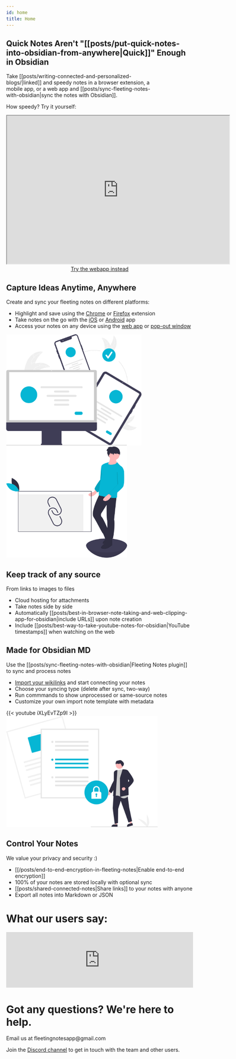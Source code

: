 ```yaml
---
id: home
title: Home
---
```


<article class="index-container">
    <div class="hero">
        <h1 class="hero-title" >Quick Notes Aren't "[[posts/put-quick-notes-into-obsidian-from-anywhere|Quick]]" Enough in Obsidian</h1>
        <p style="width: 80%" class="hero-subtitle">Take [[posts/writing-connected-and-personalized-blogs/|linked]] and speedy notes in a browser extension, a mobile app, or a web app and [[posts/sync-fleeting-notes-with-obsidian|sync the notes with Obsidian]].</p>
        <p class="hero-subtitle">How speedy? Try it yourself:</p>
    </div>
    <div class="row">
        <div class="embed">
                <style scoped>
            .embed-size {
                width: 1000px;
                height: 600px;
            }
            @media (max-width: 1024px) {
                .embed-size {
                    width: 600px;
                    height: 400px;
                }
            }
            @media (max-width: 768px) {
                .embed-size {
                    width: 600px;
                    height: 400px;
                }
            }
            @media (max-width: 640px) {
                .embed-size {
                    width: 320px;
                    height: 400px;
                }
            }
            </style>
            <iframe id=flutter-container class="embed-size" width=800 height=500 src="https://my.fleetingnotes.app/" ></iframe>
            <div style="display: flex; justify-content: center; margin-bottom: 16px">
                <a href="/download" class="button premium-btn">Try the webapp instead</a>
            </div>
        </div>
        <div class="row" style="margin-top: 2em; margin-bottom: 2em;">
        </div>
    </div>
    <div class="feature-container">
        <div class="feature">
            <div class="row">
                <div class="col-7">
                    <h2 class="feature-title">Capture Ideas Anytime, Anywhere</h2>
                    <p class="feature-subtitle">Create and sync your fleeting notes on different platforms:</p>
                    <ul class="feature-list">
                        <li>Highlight and save using the <a href="https://chrome.google.com/webstore/detail/fleeting-notes/gcplhmogdjioeaenmehmapbdonklmdnc">Chrome</a> or <a href="https://addons.mozilla.org/en-CA/firefox/addon/fleeting-notes/">Firefox</a> extension</li>
                        <li>Take notes on the go with the <a href="https://apps.apple.com/gb/app/fleeting-notes/id1615226800">iOS</a> or <a href="https://play.google.com/store/apps/details?id=com.fleetingnotes">Android</a> app</li>
                        <li>Access your notes on any device using the <a href="https://my.fleetingnotes.app/">web app</a> or <a href="https://youtu.be/jausylB4Pzw">pop-out window</a></li>
                    </ul>
                </div>
                <div class="col-5">
                    <img height="300" class="feature-img" src="svg/sync.svg"></img>
                </div>
            </div>
        </div>
        <div class="feature">
            <div class="row">
                <div class="col-5">
                        <img height="300" class="feature-img" src="svg/links.svg"></img>
                </div>
                <div class="col-7">
                    <h2 class="feature-title">Keep track of any source</h2>
                    <p class="feature-subtitle">From links to images to files</p>
                    <ul class="feature-list">
                        <li>Cloud hosting for attachments</li>
                        <li>Take notes side by side</li>
                        <li>Automatically [[posts/best-in-browser-note-taking-and-web-clipping-app-for-obsidian|include URLs]] upon note creation</li>
                        <li>Include [[posts/best-way-to-take-youtube-notes-for-obsidian|YouTube timestamps]] when watching on the web</li>
                    </ul>
                </div>
            </div>
        </div>
        <div class="feature">
            <div class="row feature-row">
                <div class="col-7">
                    <h2 class="feature-title">Made for Obsidian MD</h2>
                    <p class="feature-subtitle">Use the [[posts/sync-fleeting-notes-with-obsidian|Fleeting Notes plugin]] to sync and process notes</p>
                    <ul class="feature-list">
                        <li><a href="notes/How-to-copy-Obsidian-links-to-Fleeting-Notes">Import your wikilinks</a> and start connecting your notes</li>
                        <li>Choose your syncing type (delete after sync, two-way)</li>
                        <li>Run commmands to show unprocessed or same-source notes</li>
                        <li>Customize your own import note template with metadata</li>
                    </ul>
                </div>
                <div class="col-5">
                    {{< youtube iXLyEvTZp9I >}}
                </div>
            </div>
        </div>
        <div class="feature">
            <div class="row">
                <div class="col-5">
                    <img height="300" class="feature-img" src="svg/secure_file.svg"></img>
                </div>
                            <div class="col-7">
                    <h2 class="feature-title">Control Your Notes</h2>
                    <p class="feature-subtitle">We value your privacy and security :)</p>
                    <ul class="feature-list">
                        <li>[[/posts/end-to-end-encryption-in-fleeting-notes|Enable end-to-end encryption]]</a></li>
                        <li>100% of your notes are stored locally with optional sync</li>
                        <li>[[posts/shared-connected-notes|Share links]] to your notes with anyone</li>
                        <li>Export all notes into Markdown or JSON</li>
                    </ul>
                </div>
            </div>
        </div>
    </div>
</article>

<div class="">
    <h1>What our users say:</h1>
    <script type="text/javascript" src="https://testimonial.to/js/iframeResizer.min.js"></script>
        <iframe id="testimonialto-carousel-all-fleeting-notes-testimonial-light" src="https://embed.testimonial.to/carousel/all/fleeting-notes-testimonial?theme=light&autoplay=off&showmore=off&one-row=off&same-height=off" frameborder="0" scrolling="no" width="100%"></iframe>
    <script type="text/javascript">iFrameResize({log: false, checkOrigin: false}, "#testimonialto-carousel-all-fleeting-notes-testimonial-light");</script>
</div>

<div>
<h1>Got any questions? We're here to help.</h1>
<p>Email us at fleetingnotesapp@gmail.com</p>
<p>Join the <a href="https://discord.gg/xrj6yuGNmx">Discord channel</a> to get in touch with the team and other users.</p> 
